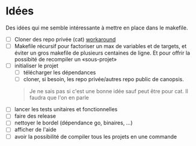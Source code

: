 # Idées

Des idées qui me semble intéressante à mettre en place dans le makefile.

 - [ ] Cloner des repo privée (cat) [workaround](https://stackoverflow.com/a/27501176)
 - [ ] Makefile récursif pour factoriser un max de variables et de targets, et
 éviter un gros makefile de plusieurs centaines de ligne. Et pour offrir la
 possibité de recompiler un «sous-projet»
 - [ ] initialiser le projet
   - [ ] télécharger les dépendances
   - [ ] cloner, si besoin, les repo privée/autres repo public de canopsis.
   > Je ne sais pas si c'est une bonne idée sauf peut être pour cat. Il
   > faudra que l'on en parle
 - [ ] lancer les tests unitaires et fonctionnelles
 - [ ] faire des release
 - [ ] nettoyer le bordel (dépendance go, binaires, …)
 - [ ] afficher de l'aide
 - [ ] avoir la possibilité de compiler tous les projets en une commande
